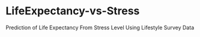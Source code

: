 # LifeExpectancy-vs-Stress
Prediction of Life Expectancy From Stress Level Using Lifestyle Survey Data
